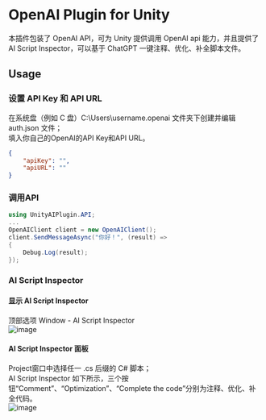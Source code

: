 # OpenAI Plugin for Unity
本插件包装了 OpenAI API，可为 Unity 提供调用 OpenAI api 能力，并且提供了 AI Script Inspector，可以基于 ChatGPT 一键注释、优化、补全脚本文件。
## Usage
### 设置 API Key 和 API URL
在系统盘（例如 C 盘）C:\Users\username\.openai 文件夹下创建并编辑 auth.json 文件；  
填入你自己的OpenAI的API Key和API URL。
```json
{
    "apiKey": "",
    "apiURL": ""
}
```
### 调用API
```csharp
using UnityAIPlugin.API;
...
OpenAIClient client = new OpenAIClient();
client.SendMessageAsync("你好！", (result) =>
{
    Debug.Log(result);
});
```
### AI Script Inspector
#### 显示 AI Script Inspector
顶部选项 Window - AI Script Inspector  
![image](https://github.com/Danielxxf/OpenAI-Plugin-For-Unity/assets/48150158/d1e58b3e-2aae-484c-a0c5-4ca197fc8693)
#### AI Script Inspector 面板
Project窗口中选择任一 .cs 后缀的 C# 脚本；  
AI Script Inspector 如下所示，三个按钮“Comment”、“Optimization”、“Complete the code”分别为注释、优化、补全代码。  
![image](https://github.com/Danielxxf/OpenAI-Plugin-For-Unity/assets/48150158/950f1df0-4b44-4a33-88e9-c6da2d00c293)
